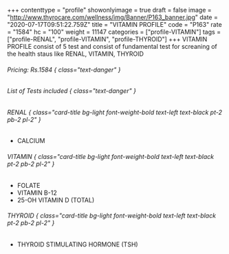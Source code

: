 +++
contenttype = "profile"
showonlyimage = true
draft = false
image = "http://www.thyrocare.com/wellness/img/Banner/P163_banner.jpg"
date = "2020-07-17T09:51:22.759Z"
title = "VITAMIN PROFILE"
code = "P163"
rate = "1584"
hc = "100"
weight = 11147
categories = ["profile-VITAMIN"]
tags = ["profile-RENAL", "profile-VITAMIN", "profile-THYROID"]
+++
VITAMIN PROFILE consist of 5 test and consist of fundamental test for screaning of the health staus like RENAL, VITAMIN, THYROID
<!--more-->
###### Pricing: Rs.1584 { class="text-danger" }

###### List of Tests included { class="text-danger" }

###### RENAL { class="card-title bg-light font-weight-bold text-left text-black pt-2 pb-2 pl-2" } 
* CALCIUM
###### VITAMIN { class="card-title bg-light font-weight-bold text-left text-black pt-2 pb-2 pl-2" } 
* FOLATE
* VITAMIN B-12
* 25-OH VITAMIN D (TOTAL)
###### THYROID { class="card-title bg-light font-weight-bold text-left text-black pt-2 pb-2 pl-2" } 
* THYROID STIMULATING HORMONE (TSH)
